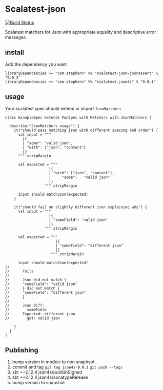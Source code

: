 Scalatest-json
===
[![Build Status](https://travis-ci.org/stephennancekivell/scalatest-json.svg?branch=master)](https://travis-ci.org/stephennancekivell/scalatest-json)

Scalatest matchers for Json with appropriate equality and descriptive error messages.

install
---

Add the dependency you want
```
libraryDependencies += "com.stephenn" %% "scalatest-json-jsonassert" % "0.0.2"
libraryDependencies += "com.stephenn" %% "scalatest-json4s" % "0.0.1"
```

usage
---
Your scalatest spec should extend or import `JsonMatchers`

```
class ExampleSpec extends FunSpec with Matchers with JsonMatchers {

  describe("JsonMatchers usage") {
    it("should pass matching json with different spacing and order") {
      val input = """
        |{
        | "some": "valid json",
        | "with": ["json", "content"]
        |}
      """.stripMargin

      val expected = """
                    |{
                    | "with": ["json", "content"],
                    |     "some":   "valid json"
                    |}
                  """.stripMargin

      input should matchJson(expected)
    }

    it("should fail on slightly different json explaining why") {
      val input = """
                    |{
                    | "someField": "valid json"
                    |}
                  """.stripMargin

      val expected = """
                       |{
                       | "someField": "different json"
                       |}
                     """.stripMargin

      input should matchJson(expected)
//
//      Fails
//
//      Json did not match {
//      "someField": "valid json"
//      } did not match {
//      "someField": "different json"
//      }
//
//      Json Diff:
//        someField
//      Expected: different json
//        got: valid json

    }
  }
}

```

Publishing
---
1) bump version in module to non snaphsot
2) commit and tag `git tag json4s-0.0.1` `git push --tags`
3) sbt ++2.12.4 json4s/publishSigned
4) sbt ++2.12.4 json4s/sonatypeRelease
4) bump version to snapshot
